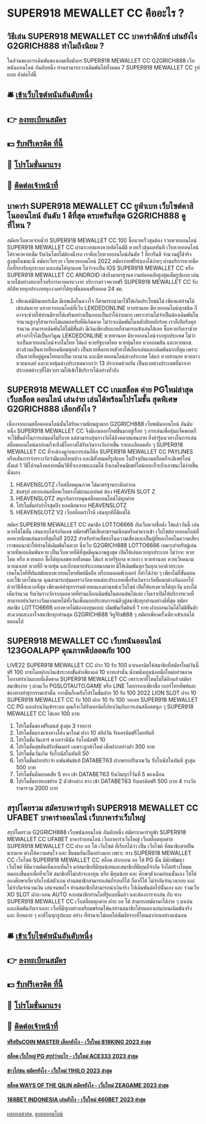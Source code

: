 # SUPER918 MEWALLET CC คืออะไร ?
## วิธีเล่น SUPER918 MEWALLET CC บาคาร่าดีลักซ์ เล่นยังไง G2GRICH888 ทำไมถึงนิยม ?
ในส่วนของการเดิมพันของเกมเสือมังกร SUPER918 MEWALLET CC G2GRICH888 เว็บพนันออนไลน์ อันดับหนึ่ง ท่านสามารถวางเดิมพันได้ทั้งหมด 7 SUPER918 MEWALLET CC รูปแบบ ดังต่อไปนี้

## 🛎 [เข้าเว็บไซต์พนันอันดับหนึ่ง](https://bit.ly/3SdLNi2)
## 👉 [ลงทะเบียนสมัคร](https://bit.ly/3SdLNi2)
## 💵 [รับฟรีเครดิต ที่นี้](https://bit.ly/3dyRKHj)
## 👑 [โปรโมชั่นมาแรง](https://bit.ly/3dyRKHj)
## 📱 [ติดต่อเจ้าหน้าที่](https://bit.ly/3dyRKHj)

## บาคาร่า SUPER918 MEWALLET CC ยูฟ่าเบท เว็บไซต์คาสิโนออนไลน์ อันดับ 1 ดีที่สุด ครบครันที่สุด G2GRICH888 ดูที่ไหน ?
สมัครเว็บหวยจ่ายชัวร์ SUPER918 MEWALLET CC 100 ซื้อหวยเร็วสุดต้อง รวยหวยออนไลน์ SUPER918 MEWALLET CC ผ่านระบบแทงหวยอัตโนมัติ หวยเร็วลุ้นผลทันที เว็บหวยออนไลน์ให้ราคาหวยเต็ม รับเงินโดยไม่ต้องนั่งรอ เราคือเว็บหวยออนไลน์อันดับ 1 ที่การันตี จำนวนผู้ใช้จริงสูงสุดในขณะนี้ สมัครเว็บรวย เว็บหวยออนไลน์ 2022 สมัครง่ายฟรีทำเองได้ง่ายๆ ผ่านบริการหวยมือถือที่รองรับทุกระบบ และเล่นได้ทุกแอพ ไม่ว่าจะเป็น IOS SUPER918 MEWALLET CC หรือ SUPER918 MEWALLET CC ANDROID เข้าถึงมาตรฐานความปลอดภัยสูงสุดเต็มรูปแบบ เล่นหวยได้อย่างสบายใจบริการหวยครบวงจร บริการตรวจหวยฟรี SUPER918 MEWALLET CC รับสถิติหวยทุกประเภททุกงวดทำได้ทุกขั้นตอนฟรีตลอด 24 ชม.
1. เพียงแค่มีอินเตอร์เน็ต มีเลขเด็ดในดวงใจ ก็สามารถนำมาใช้ให้เกิดประโยชน์ได้ เพียงแค่ท่านได้เข้าเล่นหวย แทงหวยออนไลน์ที่เว็บ LEKDEDONLINE หวยฮานอย มีหวยออนไลน์ทุกชนิด ก็อาจจะช่วยให้ท่านมีรายได้เสริมอย่างเป็นกอบเป็นกำได้ง่ายมาก เพราะท่านไม่จำเป็นต้องเดิมพันในจำนวนสูงๆก็สามารถได้ผลตอบรับที่ดีเกินคาด ไม่ว่าจะเดิมพันในหลักสิบหลักร้อย เราก็เปิดรับทุกจำนวน สามารถเดิมพันได้ไม่มีขั้นต่ำ มีเงินเพียงสิบบาทก็สามารถเข้าเล่นได้เลย ซื้อหวยกับเราช่วยสร้างกำไรได้เป็นทวีคูณ LEKDEDONLINE หวยฮานอย มีหวยออนไลน์จากทุกประเทศ ไม่ว่าจะเป็นหวยออนไลน์จากในไทย ได้แก่ หวยรัฐบาลไทย หวยหุ้นไทย หวยออมสิน และหวยธกส. ต่างล้วนเป็นหวยที่ยอดนิยมทุกตัว เป็นหวยที่คอหวยตัวยงได้เลือกเล่นและเดิมพันมากที่สุด เพราะเป็นหวยที่อยู่คู่คนไทยมาเป็นเวลานาน และมีหวยออนไลน์ต่างประเทศ ได้แก่ หวยฮานอย หวยลาว หวยมาเลย์ และหวยหุ้นต่างประเทศมากกว่า 13 ประเทศด้วยกัน เป็นหวยต่างประเทศที่มาจากประเทศต่างๆที่ได้รวบรวมให้เข้าใช้บริการได้อย่างทั่วถึง

## SUPER918 MEWALLET CC เกมสล็อต ค่าย PGใหม่ล่าสุด เว็บสล็อต ออนไลน์ เล่นง่าย เล่นได้พร้อมโปรโมชั้น สุดพิเศษ G2GRICH888 เลือกยังไง ?
เนื่องจากเกมสล็อตออนไลน์นั้นได้รับความนิยมสูงมาก G2GRICH888 เว็บพนันออนไลน์ อันดับหนึ่ง SUPER918 MEWALLET CC จึงมีเกมออกใหม่ขึ้นมาอยู่เรื่อย ๆ การเล่นเพื่อลุ้นแจ็คพอตก็จะใช้ขั้นต่ำในการเล่นแค่ไม่กี่บาท แต่สามารถลุ้นรางวัลได้ถึงหลายแสนบาท ยิ่งถ้ารู้แนวทางในการเล่นสล็อตออนไลน์มาก่อนก็จะยิ่งมีโอกาสได้รับเงินรางวัลง่ายขึ้น รายละเอียดหลัก ๆ SUPER918 MEWALLET CC ที่จะต้องดูก่อนการเล่นก็คือ SUPER918 MEWALLET CC PAYLINES หรือเส้นการจ่ายรางวัลว่ามีแบบไหนบ้าง และมีทั้งหมดกี่รูปแบบ ในปัจจุบันเกมสล็อตก็จะมีเพย์ไลน์ตั้งแต่ 1 วิธีไปจนถึงหลายหมื่นวิธีที่จะเอาชนะเกมได้ ยิ่งเกมไหนมีเพย์ไลน์เยอะก็จะยิ่งเอาชนะได้ง่ายขึ้นนั่นเอง
1. HEAVENSLOTZ เว็บสล็อตคุณภาพ ได้มาตรฐานระดับสากล
2. ข้อสรุป อยากเล่นสล็อตเว็บตรงไม่ผ่านเอเย่นต์ ต้อง HEAVEN SLOT Z
3. HEAVENSLOTZ สนุกกับการหมุนสล็อตออนไลน์ได้ทุกค่าย
4. โปรโมชั่นทำกำไรสุดปัง ยอดนิยมจาก HEAVENSLOTZ
5. HEAVENSLOTZ V2 เว็บสล็อตกำไรดี เล่นทุกทีก็มีแต่ได้

สมัคร SUPER918 MEWALLET CC สมาชิก LOTTO6666 กับเว็บหวยชื่อดัง ได้แล้ววันนี้ เล่นหวยได้ไม่อั้น เล่นแบบไม่จำกัดเลข สมัครฟรีไม่เสียค่าธรรมเนียมหรือค่าแรกเข้า เว็บไซต์หวยออนไลน์ที่คอหวยนิยมเล่นมากที่สุดในปี 2022 สำหรับท่านที่ชอบในความเสี่ยงและเป็นผู้ที่หลงใหลในความเสี่ยง เราขอแนะนำให้ท่านได้เดิมพันในหวย ซึ่งเว็บ G2GRICH888 LOTTO6666 เหมาะสำหรับผู้เล่นหวยที่ชอบเดิมพันหวย เป็นเว็บหวยที่ดีที่สุดมีคุณภาพสูงสุด เปิดให้เล่นหวยทุกประเภท ไม่ว่าจะ หวยไทย หรือ หวยนอก ซื้อได้ทุกเลขหวยทั้งหมด ได้แก่ หวยรัฐบาล หวยลาว หวยฮานอย หวยเวียดนาม หวยมาเลย์ หวยยี่กี หวยหุ้น และอีกหลายประเภทมากมาย มีให้เดิมพันทุกวันทุกเวลาด้วยระบบเทคโนโลยีที่ทันสมัย ​​แทงหวยบนโทรศัพท์มือถือ หรือบนคอมพิวเตอร์ ก็ทำได้ง่าย ๆ เพียงไม่กี่ขั้นตอนและใช้เวลาไม่นาน คุณสามารถลุ้นผลรางวัลหวยแต่ละประเภทเพื่อรับเงินรางวัลที่แตกต่างกันออกไปด้วยวิธีที่สะดวกที่สุด เพียงแค่ทำธุรกรรมด้วยตนเองผ่านหน้าเว็บไซต์ เปิดให้แทงหวยได้ทุกวัน แทงได้เต็มจำนวน รับเงินรางวัลจากผลหวยที่ท่านเลือกเดิมพันในตอนต้นได้เลย เว็บเราเปิดให้บริการหวยที่สามารถทำเงินรางวัลมากมายได้ทั้งวันเพื่อมอบประสบการณ์ดีๆสู่สมาชิกทุกท่านอย่างดีที่สุด สมัคร สมาชิก LOTTO6666 แทงหวยไม่ต้องลงทุนเยอะ เดิมพันเริ่มต้นที่ 1 บาท ฝากถอนเงินได้ไม่มีขั้นต่ำ สะดวกและเอาใจสมาชิกทุกท่านสุด G2GRICH888 จีทูจีริช888 ๆ สมัครเพียงครั้งเดียวเข้าเล่นได้ตลอดไป

## SUPER918 MEWALLET CC เว็บพนันออนไลน์ 123GOALAPP คุณภาพดีปลอดภัย 100
LIVE22 SUPER918 MEWALLET CC ฝาก 10 รับ 100 แจกเครดิตให้สมาชิกที่สมัครใหม่วันนี้ฟรี 100 บาทโดยฝากเงินเข้าระบบขั้นต่ำเพียงแค่ 10 บาทเท่านั้น นักพนันทุนน้อยมือใหม่อย่าพลาดโอกาสทำเงินแบบนี้เด็ดขาด SUPER918 MEWALLET CC เพราะหาที่ไหนไม่ได้อีกแล้วสมัครสมาชิกง่าย ๆ ผ่านเว็บ PGSLOTAUTO.GAME หรือ LINE โดยกรอกเพียงชื่อ เบอร์โทรศัพท์และช่องทางทำธุรกรรมเท่านั้น จากนั้นก็กดรับโปรโมชั่นฝาก 10 รับ 100 2022 LION SLOT ฝาก 10 SUPER918 MEWALLET CC รับ 100 ฝาก 10 รับ 100 วอเลท SUPER918 MEWALLET CC PG และฝากเงินเข้าระบบ คุณก็จะได้รับเครดิตไปหาเงินกับการเล่นสล็อตสนุก ๆ SUPER918 MEWALLET CC ได้เลย 100 บาท
1. โปรโมชั่นของฟรีเมนส์ สูงสุด 3 รายการ
2. โปรโมชั่นแรงแซงทางโค้ง มาใหม่ ฝาก 10 สลิปวัน รับเครดิตฟรีโดยทันที
3. โปรโมชั่นวันเสาร์ พวกเรามีนัด รับโบนัสฟรี 10
4. โปรโมชั่นสุขสันต์รับซัมเมอร์ เฉพาะลูกค้าใหม่ เมื่อฝากอย่างต่ำ 300 บาท
5. โปรโมชั่นวันเกิด รับโบนัสในทันที 50
6. โปรโมชั่นฝากประจำ แฟนพันธ์แท้ DATABET63 ฝากครบปริมาณวัน รับโบนัสในทันที สูงสุด 500 บาท
7. โปรโมชั่นคืนยอดเสีย 5 ทาง เข้า DATABET63 รับเงินทุกวี่วันที่ 5 ของเดือน
8. โปรโมชั่นทายเลขท้าย 2 ตัวข้างล่าง ทาง เข้า DATABET63 รับเครดิตฟรี 500 บาท 4 รางวัล ราคารวม 2000 บาท

## สรุปโดยรวม สมัครบาคาร่ายูฟ่า SUPER918 MEWALLET CC UFABET บาคาร่าออนไลน์ เว็บบาคาร่าเว็บใหญ่
สรุปโดยรวม G2GRICH888 เว็บพนันออนไลน์ อันดับหนึ่ง สมัครบาคาร่ายูฟ่า SUPER918 MEWALLET CC UFABET บาคาร่าออนไลน์ เว็บบาคาร่าเว็บใหญ่ เว็บสล็อตทุกค่าย SUPER918 MEWALLET CC ฝาก ออ โต้ เว็บไซต์ ที่เรียกได้ว่า เป็น เว็บไซต์ ที่สมาชิกสายปั่นมากมาย ต่างให้ความสนใจ และ ชื่นชมกันเป็นอย่างมาก เพราะ ทาง SUPER918 MEWALLET CC เว็บไซต์ SUPER918 MEWALLET CC สล็อต ฝากถอน ออ โต้ PG นั้น มีนักพัฒนา เว็บไซต์ ที่มีความคิดเห็นอกเห็นใจ แก่สมาชิกที่มีทุนน้อยและสมาชิกที่มีทุนที่จำกัด จึงได้สร้างโหมดทดลองขึ้นมาเพื่อที่จะให้ สมาชิกที่ไม่กล้าจะลงทุน หรือ มีทุนน้อย และ ศึกษาตัวเกมก่อนนั้นเอง ให้ได้ลองศึกษาเกี่ยวกับโบนัสตัวเกม ท่านสมาชิกสามารถเล่นกี่รอบก็ได้ กี่ตาก็ได้ ไม่จำกัดจำนวนรอบ และ ไม่จำกัดจำนวนเงิน เล่นจนพอใจ ท่านสมาชิกก็สามารถนำเงินจริง ไปเดิมพันต่อไปนั้นเอง และ รวมเว็บ XO SLOT ฝาก-ถอน AUTO หากสมาชิกท่านใดที่รู้แบบนี้แล้ว และต้องการจะเล่น กับ ทาง SUPER918 MEWALLET CC เว็บสล็อตทุกค่าย ฝาก ออ โต้ สามารถสมัครมาได้ง่าย ๆ มาเล่นและเดิมพันกับเราเถอะ เว็บที่มีทุกอย่างเตรียมพร้อมให้แก่ท่านสมาชิกได้ทดลองเล่นก่อนเดิมพันจริง และ อีกหลาย ๆ คาสิโนทุกรูปแบบ อย่าง ที่ท่านจะไม่เคยได้สัมผัสจากที่ไหนมาก่อนอย่างแน่นอน

## 🛎 [เข้าเว็บไซต์พนันอันดับหนึ่ง](https://bit.ly/3SdLNi2)
## 👉 [ลงทะเบียนสมัคร](https://bit.ly/3SdLNi2)
## 💵 [รับฟรีเครดิต ที่นี้](https://bit.ly/3dyRKHj)
## 👑 [โปรโมชั่นมาแรง](https://bit.ly/3dyRKHj)
## 📱 [ติดต่อเจ้าหน้าที่](https://bit.ly/3dyRKHj)

#### [ฟรีสปินCOIN MASTER เลือกยังไง - เว็บใหม่ 818KING 2023 ล่าสุด](https://atom.io/themes/ฟรีสปินcoin%20master%20เลือกยังไง%20-%20เว็บใหม่%20818king%202023%20ล่าสุด)
#### [สล็อต เว็บใหญ่ PG สรุปว่าอะไร - เว็บใหม่ ACE333 2023 ล่าสุด](https://atom.io/themes/สล็อต%20เว็บใหญ่%20pg%20สรุปว่าอะไร%20-%20เว็บใหม่%20ace333%202023%20ล่าสุด)
#### [ข่าวไก่ชน สมัครยังไง - เว็บใหม่ 11HILO 2023 ล่าสุด](https://atom.io/themes/ข่าวไก่ชน%20สมัครยังไง%20-%20เว็บใหม่%2011hilo%202023%20ล่าสุด)
#### [สล็อต WAYS OF THE QILIN สมัครยังไง - เว็บใหม่ ZEAGAME 2023 ล่าสุด](https://atom.io/themes/สล็อต%20ways%20of%20the%20qilin%20สมัครยังไง%20-%20เว็บใหม่%20zeagame%202023%20ล่าสุด)
#### [188BET INDONESIA เล่นยังไง - เว็บใหม่ 460BET 2023 ล่าสุด](https://atom.io/themes/188bet%20indonesia%20เล่นยังไง%20-%20เว็บใหม่%20460bet%202023%20ล่าสุด)

[ผลบอลล่าสุด](https://siamsport.tv "ผลบอลล่าสุด"), [ดูบอลออนไลน์](https://siamsport.tv/ดูบอลสด "ดูบอลออนไลน์")